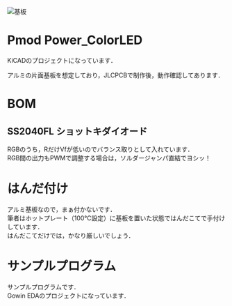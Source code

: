 ![基板](board.jpg)

# Pmod Power_ColorLED
 KiCADのプロジェクトになっています．  

 アルミの片面基板を想定しており，JLCPCBで制作後，動作確認してあります．

# BOM



## SS2040FL ショットキダイオード
RGBのうち，RだけVfが低いのでバランス取りとして入れています．  
RGB間の出力もPWMで調整する場合は，ソルダージャンパ直結でヨシッ！



# はんだ付け
アルミ基板なので，まぁ付かないです．  
筆者はホットプレート（100℃設定）に基板を置いた状態ではんだこてで手付けしています．  
はんだこてだけでは，かなり厳しいでしょう．  

# サンプルプログラム
サンプルプログラムです．  
Gowin EDAのプロジェクトになっています．  

